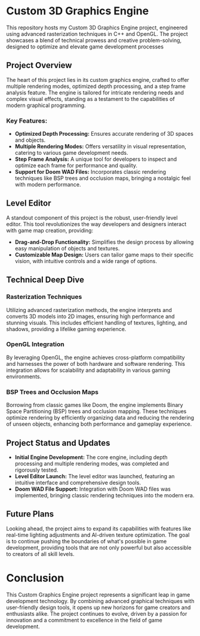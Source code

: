 # Custom 3D Graphics Engine 

This repository hosts my Custom 3D Graphics Engine project, engineered using advanced rasterization techniques in C++ and OpenGL. The project showcases a blend of technical prowess and creative problem-solving, designed to optimize and elevate game development processes

## Project Overview

The heart of this project lies in its custom graphics engine, crafted to offer multiple rendering modes, optimized depth processing, and a step frame analysis feature. The engine is tailored for intricate rendering needs and complex visual effects, standing as a testament to the capabilities of modern graphical programming.

### Key Features:
- **Optimized Depth Processing:** Ensures accurate rendering of 3D spaces and objects.
- **Multiple Rendering Modes:** Offers versatility in visual representation, catering to various game development needs.
- **Step Frame Analysis:** A unique tool for developers to inspect and optimize each frame for performance and quality.
- **Support for Doom WAD Files:** Incorporates classic rendering techniques like BSP trees and occlusion maps, bringing a nostalgic feel with modern performance.

## Level Editor

A standout component of this project is the robust, user-friendly level editor. This tool revolutionizes the way developers and designers interact with game map creation, providing:

- **Drag-and-Drop Functionality:** Simplifies the design process by allowing easy manipulation of objects and textures.
- **Customizable Map Design:** Users can tailor game maps to their specific vision, with intuitive controls and a wide range of options.

## Technical Deep Dive

### Rasterization Techniques
Utilizing advanced rasterization methods, the engine interprets and converts 3D models into 2D images, ensuring high performance and stunning visuals. This includes efficient handling of textures, lighting, and shadows, providing a lifelike gaming experience.

### OpenGL Integration
By leveraging OpenGL, the engine achieves cross-platform compatibility and harnesses the power of both hardware and software rendering. This integration allows for scalability and adaptability in various gaming environments.

### BSP Trees and Occlusion Maps
Borrowing from classic games like Doom, the engine implements Binary Space Partitioning (BSP) trees and occlusion mapping. These techniques optimize rendering by efficiently organizing data and reducing the rendering of unseen objects, enhancing both performance and gameplay experience.

## Project Status and Updates
- **Initial Engine Development:** The core engine, including depth processing and multiple rendering modes, was completed and rigorously tested.
- **Level Editor Launch:** The level editor was launched, featuring an intuitive interface and comprehensive design tools.
- **Doom WAD File Support:** Integration with Doom WAD files was implemented, bringing classic rendering techniques into the modern era.

## Future Plans
Looking ahead, the project aims to expand its capabilities with features like real-time lighting adjustments and AI-driven texture optimization. The goal is to continue pushing the boundaries of what's possible in game development, providing tools that are not only powerful but also accessible to creators of all skill levels.

# Conclusion

This Custom Graphics Engine project represents a significant leap in game development technology. By combining advanced graphical techniques with user-friendly design tools, it opens up new horizons for game creators and enthusiasts alike. The project continues to evolve, driven by a passion for innovation and a commitment to excellence in the field of game development.
